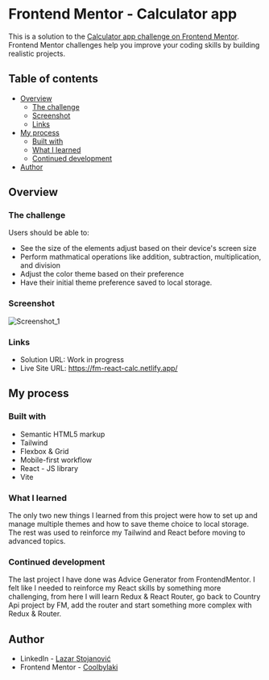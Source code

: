 # Frontend Mentor - Calculator app

This is a solution to the [Calculator app challenge on Frontend Mentor](https://www.frontendmentor.io/challenges/calculator-app-9lteq5N29). Frontend Mentor challenges help you improve your coding skills by building realistic projects. 

## Table of contents

- [Overview](#overview)
  - [The challenge](#the-challenge)
  - [Screenshot](#screenshot)
  - [Links](#links)
- [My process](#my-process)
  - [Built with](#built-with)
  - [What I learned](#what-i-learned)
  - [Continued development](#continued-development)
- [Author](#author)

## Overview

### The challenge

Users should be able to:

- See the size of the elements adjust based on their device's screen size
- Perform mathmatical operations like addition, subtraction, multiplication, and division
- Adjust the color theme based on their preference
- Have their initial theme preference saved to local storage.

### Screenshot

![Screenshot_1](https://user-images.githubusercontent.com/74930516/231475047-e98dbe94-60f8-4739-a53d-9128c568641d.png)

### Links

- Solution URL: Work in progress
- Live Site URL: https://fm-react-calc.netlify.app/

## My process

### Built with

- Semantic HTML5 markup
- Tailwind
- Flexbox & Grid
- Mobile-first workflow
- React - JS library
- Vite

### What I learned

The only two new things I learned from this project were how to set up and manage multiple themes and how to save theme choice to local storage. The rest was used to reinforce my Tailwind and React before moving to advanced topics.

### Continued development

The last project I have done was Advice Generator from FrontendMentor. I felt like I needed to reinforce my React skills by something more challenging, from here I will learn Redux & React Router, go back to Country Api project by FM, add the router and start something more complex with Redux & Router.

## Author

- LinkedIn - [Lazar Stojanović](https://www.linkedin.com/in/lazar-stojanovi%C4%871998/)
- Frontend Mentor - [Coolbylaki](https://www.frontendmentor.io/profile/Coolbylaki)
